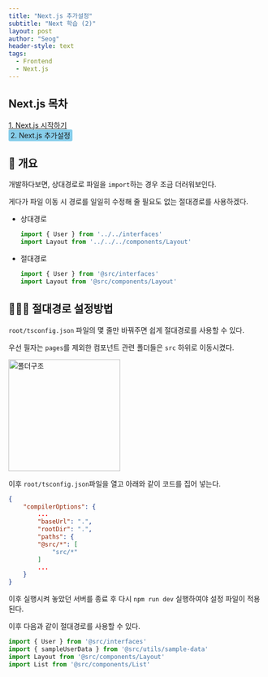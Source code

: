 ```yaml
---
title: "Next.js 추가설정"
subtitle: "Next 학습 (2)"
layout: post
author: "Seog"
header-style: text
tags: 
  - Frontend
  - Next.js
---
```


## Next.js 목차

<a href="https://1seok2.github.io/2021/04/05/next-1">1. Next.js 시작하기</a><br/>
<span style="background-color:skyblue; padding: 3px 4px; border-radius: 3px;">2. Next.js 추가설정</span>

## 🧶 개요

개발하다보면, 상대경로로 파일을 `import`하는 경우 조금 더러워보인다.

게다가 파일 이동 시 경로를 일일히 수정해 줄 필요도 없는 절대경로를 사용하겠다.

* 상대경로

    ```javascript
    import { User } from '../../interfaces'
    import Layout from '../../../components/Layout'
    ```

* 절대경로

    ```javascript
    import { User } from '@src/interfaces'
    import Layout from '@src/components/Layout'
    ```

## 💁🏻‍♂️ 절대경로 설정방법

`root/tsconfig.json` 파일의 몇 줄만 바꿔주면 쉽게 절대경로를 사용할 수 있다.

우선 필자는 `pages`를 제외한 컴포넌트 관련 폴더들은 `src` 하위로 이동시켰다.

<img src="https://user-images.githubusercontent.com/49581472/113562421-01aba980-9641-11eb-9be9-f14be0974f1e.png" alt="폴더구조" width="220px">

이후 `root/tsconfig.json`파일을 열고 아래와 같이 코드를 집어 넣는다.

```json
{
    "compilerOptions": {
        ...
        "baseUrl": ".",
        "rootDir": ".",
        "paths": {
        "@src/*": [
            "src/*"
        ]
        ...
    }
}
```

이후 실행시켜 놓았던 서버를 종료 후 다시 `npm run dev` 실행하여야 설정 파일이 적용된다.

이후 다음과 같이 절대경로를 사용할 수 있다.

```javascript
import { User } from '@src/interfaces'
import { sampleUserData } from '@src/utils/sample-data'
import Layout from '@src/components/Layout'
import List from '@src/components/List'
```

